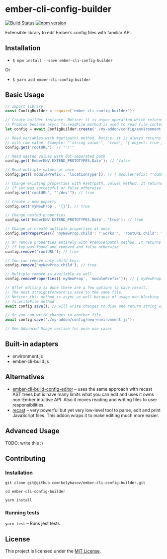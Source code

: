 # ember-cli-config-builder

[![Build Status](https://travis-ci.org/kolybasov/ember-cli-config-builder.svg?branch=master)](https://travis-ci.org/kolybasov/ember-cli-config-builder)
[![npm version](https://badge.fury.io/js/ember-cli-config-builder.svg)](https://badge.fury.io/js/ember-cli-config-builder)

Extensible library to edit Ember’s config files with familiar API.

## Installation

* `$ npm install --save ember-cli-config-builder`

Or

* `$ yarn add ember-cli-config-builder`

## Basic Usage

```javascript
// Import library
const ConfigBuilder = require('ember-cli-config-builder');

// Create builder instance. Notice: it is async operation which returns
// Promise because async fs.readFile method is used to read file contents
let config = await ConfigBuilder.create('./my-addon/config/environment.js');

// Read variables with #get(path) method. Notice: it is always returns string
// with raw value. Example: "'string value'", 'true', '{ object: true }' etc
config.get('rootURL'); // "'/'"

// Read nested values with dot-separated path
config.get('EmberENV.EXTEND_PROTOTYPES.Date'); // 'false'

// Read multiple values at once
config.get(['modulePrefix', 'locationType']); // { modulePrefix: "'dummy'", locationType: "'auto'" }

// Change existing properties with #set(path, value) method. It returns true
// if set was successful or false otherwise
config.set('rootURL', "'/dev'"); // true

// Create a new poperty
config.set('myNewProp', '{}'); // true

// Change nested properties
config.set('EmberENV.EXTEND_PROTOTYPES.Date', 'true'); // true

// Change or create multiple properties at once
config.setProperties({ 'myNewProp.child': "'works'", 'rootURL.child': "'rootURL is not an object'" }); // { 'myNewProp.child': true, 'rootURL.child': false }

// Or remove properties entirely with #remove(path) method. It returns true
// if key was found and removed and false otherwise
config.remove('rootURL'); // true

// You can remove only child keys.
config.remove('myNewProp.child'); // true

// Multiple remove is available as well
config.removeProperties(['myNewProp', 'modulePrefix']); // { myNewProp: true, modulePrefix: true }

// After editing is done there are a few options to save result.
// The most straightforward is save to the same file.
// Notice: this method is async as well because of usage non-blocking
// fs.writeFile method
await config.save(); // will write changes to disk and return string with file content

// Or you can write changes to another file
await config.save('./my-addon/config/new-environment.js');

// See Advanced Usage section for more use cases
```

## Built-in adapters

* environment.js
* ember-cli-build.js

## Alternatives

* [ember-cli-build-config-editor](https://github.com/srvance/ember-cli-build-config-editor) – uses the same approach with recast AST trees but is have many limits what you can edit and uses it owns non-Ember intuitive API. Also it moves reading and writing files to user responsibilities.
* [recast](https://github.com/benjamn/recast) – very powerful but yet very low-level tool to parse, edit and print JavaScript files. This addon wraps it to make editing much more easier.

## Advanced Usage

TODO: write this :)

## Contributing

### Installation

`git clone git@github.com:kolybasov/ember-cli-config-builder.git`

`cd ember-cli-config-builder`

`yarn install`

### Running tests

`yarn test` – Runs jest tests

## License

This project is licensed under the [MIT License](./LICENSE.md).
